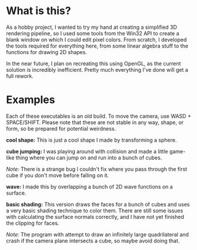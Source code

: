 # What is this?
As a hobby project, I wanted to try my hand at creating a simplified 3D rendering pipeline, so I used some tools from the Win32 API to create a blank window on which I could edit pixel colors.  From scratch, I developed the tools required for everything here, from some linear algebra stuff to the functions for drawing 2D shapes.  

In the near future, I plan on recreating this using OpenGL, as the current solution is incredibly inefficient.  Pretty much everything I've done will get a full rework.

# Examples  
Each of these executables is an old build.  To move the camera, use WASD + SPACE/SHIFT.  Please note that these are not stable in any way, shape, or form, so be prepared for potential weirdness.

**cool shape:** This is just a cool shape I made by transforming a sphere.  

**cube jumping:** I was playing around with collision and made a little game-like thing where you can jump on and run into a bunch of cubes.  

*Note:* There is a strange bug I couldn't fix where you pass through the first cube if you don't move before falling on it.  

**wave:** I made this by overlapping a bunch of 2D wave functions on a surface.  

**basic shading:**  This version draws the faces for a bunch of cubes and uses a very basic shading technique to color them.  There are still some issues with calculating the surface normals correctly, and I have not yet finished the clipping for faces.  

*Note:* The program with attempt to draw an infinitely large quadrilateral and crash if the camera plane intersects a cube, so maybe avoid doing that.   
